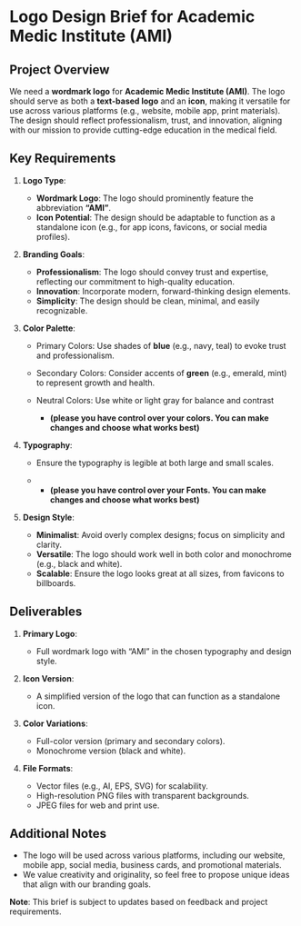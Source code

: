 # Logo Design Brief for Academic Medic Institute (AMI)

## Project Overview
We need a **wordmark logo** for **Academic Medic Institute (AMI)**. The logo should serve as both a **text-based logo** and an **icon**, making it versatile for use across various platforms (e.g., website, mobile app, print materials). The design should reflect professionalism, trust, and innovation, aligning with our mission to provide cutting-edge education in the medical field.

## Key Requirements
1. **Logo Type**:
   - **Wordmark Logo**: The logo should prominently feature the abbreviation **“AMI”**.
   - **Icon Potential**: The design should be adaptable to function as a standalone icon (e.g., for app icons, favicons, or social media profiles).

2. **Branding Goals**:
   - **Professionalism**: The logo should convey trust and expertise, reflecting our commitment to high-quality education.
   - **Innovation**: Incorporate modern, forward-thinking design elements.
   - **Simplicity**: The design should be clean, minimal, and easily recognizable.

3. **Color Palette**:
   - Primary Colors: Use shades of **blue** (e.g., navy, teal) to evoke trust and professionalism.
   - Secondary Colors: Consider accents of **green** (e.g., emerald, mint) to represent growth and health.
   - Neutral Colors: Use white or light gray for balance and contrast
     
     - **(please you have control over your colors. You can make changes and choose what works best)**

4. **Typography**:
   - Ensure the typography is legible at both large and small scales.
     
   -  - **(please you have control over your Fonts. You can make changes and choose what works best)**

5. **Design Style**:
   - **Minimalist**: Avoid overly complex designs; focus on simplicity and clarity.
   - **Versatile**: The logo should work well in both color and monochrome (e.g., black and white).
   - **Scalable**: Ensure the logo looks great at all sizes, from favicons to billboards.

## Deliverables
1. **Primary Logo**:
   - Full wordmark logo with “AMI” in the chosen typography and design style.

2. **Icon Version**:
   - A simplified version of the logo that can function as a standalone icon.

3. **Color Variations**:
   - Full-color version (primary and secondary colors).
   - Monochrome version (black and white).

4. **File Formats**:
   - Vector files (e.g., AI, EPS, SVG) for scalability.
   - High-resolution PNG files with transparent backgrounds.
   - JPEG files for web and print use.


## Additional Notes
- The logo will be used across various platforms, including our website, mobile app, social media, business cards, and promotional materials.
- We value creativity and originality, so feel free to propose unique ideas that align with our branding goals.


**Note**: This brief is subject to updates based on feedback and project requirements.
